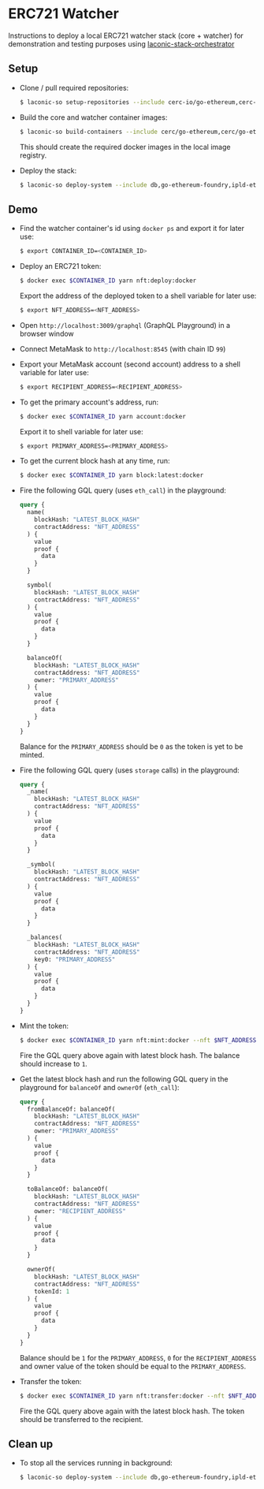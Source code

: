 # ERC721 Watcher

Instructions to deploy a local ERC721 watcher stack (core + watcher) for demonstration and testing purposes using [laconic-stack-orchestrator](../../README.md#setup)

## Setup

* Clone / pull required repositories:

  ```bash
  $ laconic-so setup-repositories --include cerc-io/go-ethereum,cerc-io/ipld-eth-db,cerc-io/ipld-eth-server,cerc-io/watcher-ts --pull
  ```

* Build the core and watcher container images:

  ```bash
  $ laconic-so build-containers --include cerc/go-ethereum,cerc/go-ethereum-foundry,cerc/ipld-eth-db,cerc/ipld-eth-server,cerc/watcher-erc721
  ```

  This should create the required docker images in the local image registry.

* Deploy the stack:

  ```bash
  $ laconic-so deploy-system --include db,go-ethereum-foundry,ipld-eth-server,watcher-erc721 up
  ```

## Demo

* Find the watcher container's id using `docker ps` and export it for later use:

  ```bash
  $ export CONTAINER_ID=<CONTAINER_ID>
  ```

* Deploy an ERC721 token:

  ```bash
  $ docker exec $CONTAINER_ID yarn nft:deploy:docker
  ```

  Export the address of the deployed token to a shell variable for later use:

  ```bash
  $ export NFT_ADDRESS=<NFT_ADDRESS>
  ```

* Open `http://localhost:3009/graphql` (GraphQL Playground) in a browser window

* Connect MetaMask to `http://localhost:8545` (with chain ID `99`)

* Export your MetaMask account (second account) address to a shell variable for later use:

  ```bash
  $ export RECIPIENT_ADDRESS=<RECIPIENT_ADDRESS>
  ```

* To get the primary account's address, run:

  ```bash
  $ docker exec $CONTAINER_ID yarn account:docker
  ```

  Export it to shell variable for later use:

  ```bash
  $ export PRIMARY_ADDRESS=<PRIMARY_ADDRESS>
  ```

* To get the current block hash at any time, run:

  ```bash
  $ docker exec $CONTAINER_ID yarn block:latest:docker
  ```

* Fire the following GQL query (uses `eth_call`) in the playground:

  ```graphql
  query {
    name(
      blockHash: "LATEST_BLOCK_HASH"
      contractAddress: "NFT_ADDRESS"
    ) {
      value
      proof {
        data
      }
    }

    symbol(
      blockHash: "LATEST_BLOCK_HASH"
      contractAddress: "NFT_ADDRESS"
    ) {
      value
      proof {
        data
      }
    }

    balanceOf(
      blockHash: "LATEST_BLOCK_HASH"
      contractAddress: "NFT_ADDRESS"
      owner: "PRIMARY_ADDRESS"
    ) {
      value
      proof {
        data
      }
    }
  }
  ```

  Balance for the `PRIMARY_ADDRESS` should be `0` as the token is yet to be minted.

* Fire the following GQL query (uses `storage` calls) in the playground:

  ```graphql
  query {
    _name(
      blockHash: "LATEST_BLOCK_HASH"
      contractAddress: "NFT_ADDRESS"
    ) {
      value
      proof {
        data
      }
    }

    _symbol(
      blockHash: "LATEST_BLOCK_HASH"
      contractAddress: "NFT_ADDRESS"
    ) {
      value
      proof {
        data
      }
    }

    _balances(
      blockHash: "LATEST_BLOCK_HASH"
      contractAddress: "NFT_ADDRESS"
      key0: "PRIMARY_ADDRESS"
    ) {
      value
      proof {
        data
      }
    }
  }
  ```

* Mint the token:

  ```bash
  $ docker exec $CONTAINER_ID yarn nft:mint:docker --nft $NFT_ADDRESS --to $PRIMARY_ADDRESS --token-id 1
  ```

  Fire the GQL query above again with latest block hash. The balance should increase to `1`.

* Get the latest block hash and run the following GQL query in the playground for `balanceOf` and `ownerOf` (`eth_call`):

  ```graphql
  query {
    fromBalanceOf: balanceOf(
      blockHash: "LATEST_BLOCK_HASH"
      contractAddress: "NFT_ADDRESS"
      owner: "PRIMARY_ADDRESS"
    ) {
      value
      proof {
        data
      }
    }

    toBalanceOf: balanceOf(
      blockHash: "LATEST_BLOCK_HASH"
      contractAddress: "NFT_ADDRESS"
      owner: "RECIPIENT_ADDRESS"
    ) {
      value
      proof {
        data
      }
    }

    ownerOf(
      blockHash: "LATEST_BLOCK_HASH"
      contractAddress: "NFT_ADDRESS"
      tokenId: 1
    ) {
      value
      proof {
        data
      }
    }
  }
  ```

  Balance should be `1` for the `PRIMARY_ADDRESS`, `0` for the `RECIPIENT_ADDRESS` and owner value of the token should be equal to the `PRIMARY_ADDRESS`.

* Transfer the token:

  ```bash
  $ docker exec $CONTAINER_ID yarn nft:transfer:docker --nft $NFT_ADDRESS --from $PRIMARY_ADDRESS --to $RECIPIENT_ADDRESS --token-id 1
  ```

  Fire the GQL query above again with the latest block hash. The token should be transferred to the recipient.

## Clean up

* To stop all the services running in background:

  ```bash
  $ laconic-so deploy-system --include db,go-ethereum-foundry,ipld-eth-server,watcher-erc721 down
  ```
